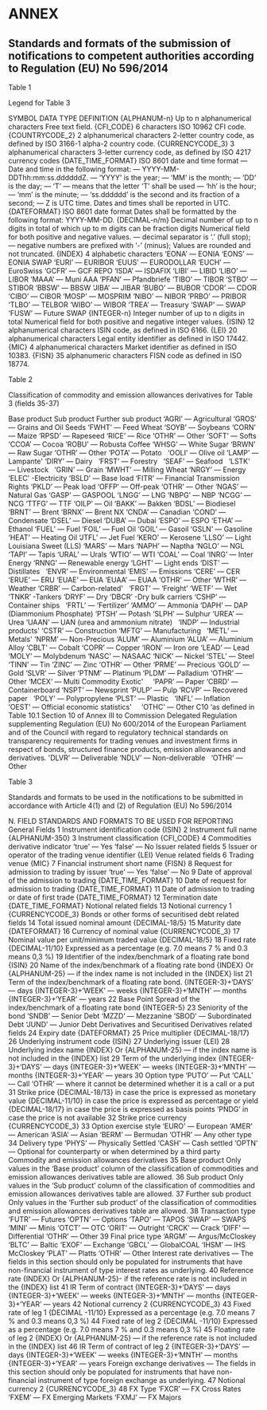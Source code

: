 # ANNEX

## Standards and formats of the submission of notifications to competent authorities according to Regulation (EU) No 596/2014

Table 1

Legend for Table 3

SYMBOL DATA TYPE DEFINITION {ALPHANUM-n} Up to n alphanumerical characters Free text field. {CFI_CODE} 6 characters ISO 10962 CFI code. {COUNTRYCODE_2} 2 alphanumerical characters 2-letter country code, as defined by ISO 3166-1 alpha-2 country code. {CURRENCYCODE_3} 3 alphanumerical characters 3-letter currency code, as defined by ISO 4217 currency codes {DATE_TIME_FORMAT} ISO 8601 date and time format — Date and time in the following format: — YYYY-MM-DDThh:mm:ss.ddddddZ. — ‘YYYY’ is the year; — ‘MM’ is the month; — ‘DD’ is the day; — ‘T’ — means that the letter ‘T’ shall be used — ‘hh’ is the hour; — ‘mm’ is the minute; — ‘ss.dddddd’ is the second and its fraction of a second; — Z is UTC time. Dates and times shall be reported in UTC. {DATEFORMAT} ISO 8601 date format Dates shall be formatted by the following format: YYYY-MM-DD. {DECIMAL-n/m} Decimal number of up to n digits in total of which up to m digits can be fraction digits Numerical field for both positive and negative values. — decimal separator is ‘.’ (full stop); — negative numbers are prefixed with ‘-’ (minus); Values are rounded and not truncated. {INDEX} 4 alphabetic characters ‘EONA’ — EONIA ‘EONS’ — EONIA SWAP ‘EURI’ — EURIBOR ‘EUUS’ — EURODOLLAR ‘EUCH’ — EuroSwiss ‘GCFR’ — GCF REPO ‘ISDA’ — ISDAFIX ‘LIBI’ — LIBID ‘LIBO’ — LIBOR ‘MAAA’ — Muni AAA ‘PFAN’ — Pfandbriefe ‘TIBO’ — TIBOR ‘STBO’ — STIBOR ‘BBSW’ — BBSW ‘JIBA’ — JIBAR ‘BUBO’ — BUBOR ‘CDOR’ — CDOR ‘CIBO’ — CIBOR ‘MOSP’ — MOSPRIM ‘NIBO’ — NIBOR ‘PRBO’ — PRIBOR ‘TLBO’ — TELBOR ‘WIBO’ — WIBOR ‘TREA’ — Treasury ‘SWAP’ — SWAP ‘FUSW’ — Future SWAP {INTEGER-n} Integer number of up to n digits in total Numerical field for both positive and negative integer values. {ISIN} 12 alphanumerical characters ISIN code, as defined in ISO 6166. {LEI} 20 alphanumerical characters Legal entity identifier as defined in ISO 17442. {MIC} 4 alphanumerical characters Market identifier as defined in ISO 10383. {FISN} 35 alphanumeric characters FISN code as defined in ISO 18774.



Table 2

Classification of commodity and emission allowances derivatives for Table 3 (fields 35-37)

Base product Sub product Further sub product ‘AGRI’ — Agricultural ‘GROS’ — Grains and Oil Seeds ‘FWHT’ — Feed Wheat ‘SOYB’ — Soybeans ‘CORN’ — Maize ‘RPSD’ — Rapeseed ‘RICE’ — Rice ‘OTHR’ — Other ‘SOFT’ — Softs ‘CCOA’ — Cocoa ‘ROBU’ — Robusta Coffee ‘WHSG’ — White Sugar ‘BRWN’ — Raw Sugar ‘OTHR’ — Other ‘POTA’ — Potato   ‘OOLI’ — Olive oil ‘LAMP’ — Lampante' ‘DIRY’ — Dairy   ‘FRST’ — Forestry   ‘SEAF’ — Seafood   ‘LSTK’ — Livestock   ‘GRIN’ — Grain ‘MWHT’ — Milling Wheat ‘NRGY’ — Energy ‘ELEC’ -Electricity ‘BSLD’ — Base load ‘FITR’ — Financial Transmission Rights ‘PKLD’ — Peak load ‘OFFP’ — Off-peak ‘OTHR’ — Other ‘NGAS’ — Natural Gas ‘GASP’ — GASPOOL ‘LNGG’ — LNG ‘NBPG’ — NBP ‘NCGG’ — NCG ‘TTFG’ — TTF ‘OILP’ — Oil ‘BAKK’ — Bakken ‘BDSL’ — Biodiesel ‘BRNT’ — Brent ‘BRNX’ — Brent NX ‘CNDA’ — Canadian ‘COND’ — Condensate ‘DSEL’ — Diesel ‘DUBA’ — Dubai ‘ESPO’ — ESPO ‘ETHA’ — Ethanol ‘FUEL’ — Fuel ‘FOIL’ — Fuel Oil ‘GOIL’ — Gasoil ‘GSLN’ — Gasoline ‘HEAT’ — Heating Oil ‘JTFL’ — Jet Fuel ‘KERO’ — Kerosene ‘LLSO’ — Light Louisiana Sweet (LLS) ‘MARS’ — Mars ‘NAPH’ — Naptha ‘NGLO’ — NGL ‘TAPI’ — Tapis ‘URAL’ — Urals ‘WTIO’ — WTI ‘COAL’ — Coal ‘INRG’ — Inter Energy ‘RNNG’ — Renewable energy ‘LGHT’ — Light ends ‘DIST’ — Distillates   ‘ENVR’ — Environmental ‘EMIS’ — Emissions ‘CERE’ — CER ‘ERUE’ — ERU ‘EUAE’ — EUA ‘EUAA’ — EUAA ‘OTHR’ — Other ‘WTHR’ — Weather ‘CRBR’ — Carbon-related'   ‘FRGT’ — ‘Freight’ ‘WETF’ — Wet ‘TNKR’ -Tankers ‘DRYF’ — Dry ‘DBCR’ -Dry bulk carriers ‘CSHP’ — Container ships   ‘FRTL’ — ‘Fertilizer’ ‘AMMO’ — Ammonia ‘DAPH’ — DAP (Diammonium Phosphate) ‘PTSH’ — Potash ‘SLPH’ — Sulphur ‘UREA’ — Urea ‘UAAN’ — UAN (urea and ammonium nitrate)   ‘INDP’ — Industrial products' ‘CSTR’ — Construction ‘MFTG’ — Manufacturing   ‘METL’ — Metals' ‘NPRM’ — Non-Precious ‘ALUM’ — Aluminium ‘ALUA’ — Aluminium Alloy ‘CBLT’ — Cobalt ‘COPR’ — Copper ‘IRON’ — Iron ore ‘LEAD’ — Lead ‘MOLY’ — Molybdenum ‘NASC’ — NASAAC ‘NICK’ — Nickel ‘STEL’ — Steel ‘TINN’ — Tin ‘ZINC’ — Zinc ‘OTHR’ — Other ‘PRME’ — Precious ‘GOLD’ — Gold ‘SLVR’ — Silver ‘PTNM’ — Platinum ‘PLDM’ — Palladium ‘OTHR’ — Other ‘MCEX’ — Multi Commodity Exotic'     ‘PAPR’ — Paper ‘CBRD’ — Containerboard ‘NSPT’ — Newsprint ‘PULP’ — Pulp ‘RCVP’ — Recovered paper   ‘POLY’ — Polypropylene ‘PLST’ — Plastic   ‘INFL’ — Inflation     ‘OEST’ — Official economic statistics'     ‘OTHC’ — Other C10 ‘as defined in Table 10.1 Section 10 of Annex III to Commission Delegated Regulation supplementing Regulation (EU) No 600/2014 of the European Parliament and of the Council with regard to regulatory technical standards on transparency requirements for trading venues and investment firms in respect of bonds, structured finance products, emission allowances and derivatives. 'DLVR’ — Deliverable ‘NDLV’ — Non-deliverable   ‘OTHR’ — Other    



Table 3

Standards and formats to be used in the notifications to be submitted in accordance with Article 4(1) and (2) of Regulation (EU) No 596/2014

N. FIELD STANDARDS AND FORMATS TO BE USED FOR REPORTING General Fields 1 Instrument identification code {ISIN} 2 Instrument full name {ALPHANUM-350} 3 Instrument classification {CFI_CODE} 4 Commodities derivative indicator ‘true’ — Yes ‘false’ — No Issuer related fields 5 Issuer or operator of the trading venue identifier {LEI} Venue related fields 6 Trading venue {MIC} 7 Financial instrument short name {FISN} 8 Request for admission to trading by issuer ‘true’ — Yes ‘false’ — No 9 Date of approval of the admission to trading {DATE_TIME_FORMAT} 10 Date of request for admission to trading {DATE_TIME_FORMAT} 11 Date of admission to trading or date of first trade {DATE_TIME_FORMAT} 12 Termination date {DATE_TIME_FORMAT} Notional related fields 13 Notional currency 1 {CURRENCYCODE_3} Bonds or other forms of securitised debt related fields 14 Total issued nominal amount {DECIMAL-18/5} 15 Maturity date {DATEFORMAT} 16 Currency of nominal value {CURRENCYCODE_3} 17 Nominal value per unit/minimum traded value {DECIMAL-18/5} 18 Fixed rate {DECIMAL-11/10} Expressed as a percentage (e.g. 7.0 means 7 % and 0.3 means 0,3 %) 19 Identifier of the index/benchmark of a floating rate bond {ISIN} 20 Name of the index/benchmark of a floating rate bond {INDEX} Or {ALPHANUM-25} — if the index name is not included in the {INDEX} list 21 Term of the index/benchmark of a floating rate bond. {INTEGER-3}+‘DAYS’ — days {INTEGER-3}+‘WEEK’ — weeks {INTEGER-3}+‘MNTH’ — months {INTEGER-3}+‘YEAR’ — years 22 Base Point Spread of the index/benchmark of a floating rate bond {INTEGER-5} 23 Seniority of the bond ‘SNDB’ — Senior Debt ‘MZZD’ — Mezzanine ‘SBOD’ — Subordinated Debt ‘JUND’ — Junior Debt Derivatives and Securitised Derivatives related fields 24 Expiry date {DATEFORMAT} 25 Price multiplier {DECIMAL-18/17} 26 Underlying instrument code {ISIN} 27 Underlying issuer {LEI} 28 Underlying index name {INDEX} Or {ALPHANUM-25} — if the index name is not included in the {INDEX} list 29 Term of the underlying index {INTEGER-3}+‘DAYS’ — days {INTEGER-3}+‘WEEK’ — weeks {INTEGER-3}+‘MNTH’ — months {INTEGER-3}+‘YEAR’ — years 30 Option type ‘PUTO’ — Put ‘CALL’ — Call ‘OTHR’ — where it cannot be determined whether it is a call or a put 31 Strike price {DECIMAL-18/13} in case the price is expressed as monetary value {DECIMAL-11/10} in case the price is expressed as percentage or yield {DECIMAL-18/17} in case the price is expressed as basis points ‘PNDG’ in case the price is not available 32 Strike price currency {CURRENCYCODE_3} 33 Option exercise style ‘EURO’ — European ‘AMER’ — American ‘ASIA’ — Asian ‘BERM’ — Bermudan ‘OTHR’ — Any other type 34 Delivery type ‘PHYS’ — Physically Settled ‘CASH’ — Cash settled ‘OPTN’ — Optional for counterparty or when determined by a third party Commodity and emission allowances derivatives 35 Base product Only values in the ‘Base product’ column of the classification of commodities and emission allowances derivatives table are allowed. 36 Sub product Only values in the ‘Sub product’ column of the classification of commodities and emission allowances derivatives table are allowed. 37 Further sub product Only values in the ‘Further sub product’ of the classification of commodities and emission allowances derivatives table are allowed. 38 Transaction type ‘FUTR’ — Futures ‘OPTN’ — Options ‘TAPO’ — TAPOS ‘SWAP’ — SWAPS ‘MINI’ — Minis ‘OTCT’ — OTC ‘ORIT’ — Outright ‘CRCK’ — Crack ‘DIFF’ — Differential ‘OTHR’ — Other 39 Final price type ‘ARGM’ — Argus/McCloskey ‘BLTC’ — Baltic ‘EXOF’ — Exchange ‘GBCL’ — GlobalCOAL ‘IHSM’ — IHS McCloskey ‘PLAT’ — Platts ‘OTHR’ — Other Interest rate derivatives — The fields in this section should only be populated for instruments that have non-financial instrument of type interest rates as underlying. 40 Reference rate {INDEX} Or {ALPHANUM-25}- if the reference rate is not included in the {INDEX} list 41 IR Term of contract {INTEGER-3}+‘DAYS’ — days {INTEGER-3}+‘WEEK’ — weeks {INTEGER-3}+‘MNTH’ — months {INTEGER-3}+‘YEAR’ — years 42 Notional currency 2 {CURRENCYCODE_3} 43 Fixed rate of leg 1 {DECIMAL -11/10} Expressed as a percentage (e.g. 7.0 means 7 % and 0.3 means 0,3 %) 44 Fixed rate of leg 2 {DECIMAL -11/10} Expressed as a percentage (e.g. 7.0 means 7 % and 0.3 means 0,3 %) 45 Floating rate of leg 2 {INDEX} Or {ALPHANUM-25} — if the reference rate is not included in the {INDEX} list 46 IR Term of contract of leg 2 {INTEGER-3}+‘DAYS’ — days {INTEGER-3}+‘WEEK’ — weeks {INTEGER-3}+‘MNTH’ — months {INTEGER-3}+‘YEAR’ — years Foreign exchange derivatives — The fields in this section should only be populated for instruments that have non-financial instrument of type foreign exchange as underlying. 47 Notional currency 2 {CURRENCYCODE_3} 48 FX Type ‘FXCR’ — FX Cross Rates ‘FXEM’ — FX Emerging Markets ‘FXMJ’ — FX Majors

